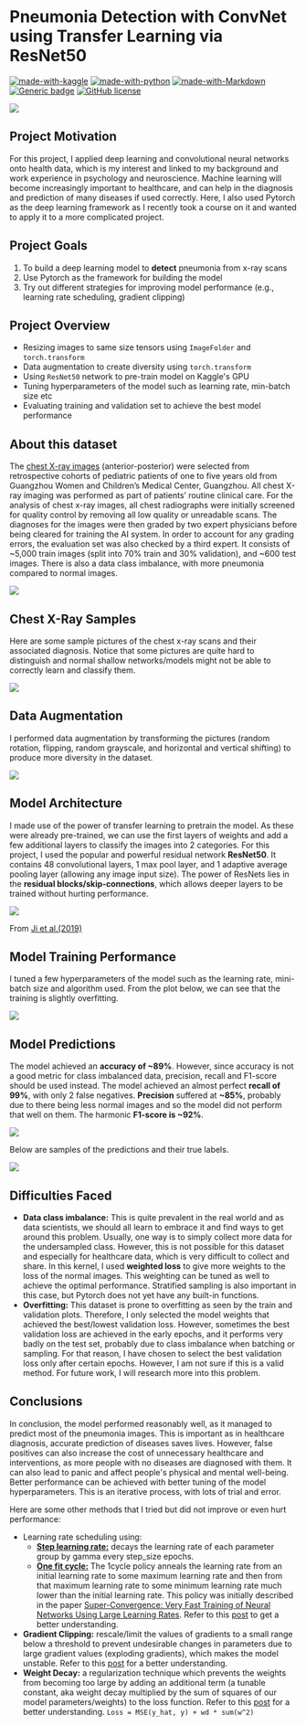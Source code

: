 # Pneumonia Detection with ConvNet using Transfer Learning via ResNet50 

[![made-with-kaggle](https://img.shields.io/badge/Made%20with-Kaggle-lightblue.svg)](https://www.kaggle.com/)
[![made-with-python](https://img.shields.io/badge/Made%20with-Python-blue.svg)](https://www.python.org/)
[![made-with-Markdown](https://img.shields.io/badge/Made%20with-Markdown-1f425f.svg)](http://commonmark.org)
[![Generic badge](https://img.shields.io/badge/STATUS-COMPLETED-<COLOR>.svg)](https://shields.io/)
[![GitHub license](https://img.shields.io/github/license/teyang-lau/Pneumonia_Detection.svg)](https://github.com/teyang-lau/Pneumonia_Detection/blob/master/LICENSE)



<img src = './Pictures/pneumonia.jpg'>





## **Project Motivation** 

For this project, I applied deep learning and convolutional neural networks onto health data, which is my interest and linked to my background and work experience in psychology and neuroscience. Machine learning will become increasingly important to healthcare, and can help in the diagnosis and prediction of many diseases if used correctly. Here, I also used Pytorch as the deep learning framework as I recently took a course on it and wanted to apply it to a more complicated project.



## **Project Goals** 

1. To build a deep learning model to **detect** pneumonia from x-ray scans
2. Use Pytorch as the framework for building the model
3.  Try out different strategies for improving model performance (e.g., learning rate scheduling, gradient clipping)



## **Project Overview** 

* Resizing images to same size tensors using `ImageFolder` and `torch.transform`
* Data augmentation to create diversity using `torch.transform`
* Using `ResNet50` network to pre-train model on Kaggle's GPU
* Tuning hyperparameters of the model such as learning rate, min-batch size etc
* Evaluating training and validation set to achieve the best model performance



## **About this dataset** 

The [chest X-ray images](https://data.mendeley.com/datasets/rscbjbr9sj/2) (anterior-posterior) were selected from retrospective cohorts of pediatric patients of one to five years old from Guangzhou Women and Children’s Medical Center, Guangzhou. All chest X-ray imaging was performed as part of patients’ routine clinical care. For the analysis of chest x-ray images, all chest radiographs were initially screened for quality control by removing all low quality or unreadable scans. The diagnoses for the images were then graded by two expert physicians before being cleared for training the AI system. In order to account for any grading errors, the evaluation set was also checked by a third expert. It consists of ~5,000 train images (split into 70% train and 30% validation), and ~600 test images. There is also a data class imbalance, with more pneumonia compared to normal images.

<img src = './Pictures/data_inbalance.png'>



## Chest X-Ray Samples

Here are some sample pictures of the chest x-ray scans and their associated diagnosis. Notice that some pictures are quite hard to distinguish and normal shallow networks/models might not be able to correctly learn and classify them.

<img src = './Pictures/train_samples.png'>



## **Data Augmentation** 

I performed data augmentation by transforming the pictures (random rotation, flipping, random grayscale, and horizontal and vertical shifting) to produce more diversity in the dataset. 

<img src = './Pictures/train_grid.png'>



## **Model Architecture** 

I made use of the power of transfer learning to pretrain the model. As these were already pre-trained, we can use the first layers of weights and add a few additional layers to classify the images into 2 categories. For this project, I used the popular and powerful residual network **ResNet50**. It contains 48 convolutional layers, 1 max pool layer, and 1 adaptive average pooling layer (allowing any image input size). The power of ResNets lies in the **residual blocks/skip-connections**, which allows deeper layers to be trained without hurting performance.

<img src = './Pictures/resnet50_architecture.png'>

From [Ji et al.(2019)](https://www.researchgate.net/publication/331364877_Optimized_Deep_Convolutional_Neural_Networks_for_Identification_of_Macular_Diseases_from_Optical_Coherence_Tomography_Images)



## **Model Training Performance** 

I tuned a few hyperparameters of the model such as the learning rate, mini-batch size and algorithm used. From the plot below, we can see that the training is slightly overfitting.

<img src = './Pictures/train_val_plot.png'>



## **Model Predictions** 

The model achieved an **accuracy of ~89%**. However, since accuracy is not a good metric for class imbalanced data, precision, recall and F1-score should be used instead. The model achieved an almost perfect **recall of 99%**, with only 2 false negatives. **Precision** suffered at **~85%**, probably due to there being less normal images and so the model did not perform that well on them. The harmonic **F1-score is ~92%**. 

<img src = './Pictures/confusion_matrix.png'>



Below are samples of the predictions and their true labels. 



<img src = './Pictures/predictions_labels.png'>



## **Difficulties Faced** 

* **Data class imbalance:** This is quite prevalent in the real world and as data scientists, we should all learn to embrace it and find ways to get around this problem. Usually, one way is to simply collect more data for the undersampled class. However, this is not possible for this dataset and especially for healthcare data, which is very difficult to collect and share. In this kernel, I used **weighted loss** to give more weights to the loss of the normal images. This weighting can be tuned as well to achieve the optimal performance. Stratified sampling is also important in this case, but Pytorch does not yet have any built-in functions.
* **Overfitting:** This dataset is prone to overfitting as seen by the train and validation plots. Therefore, I only selected the model weights that achieved the best/lowest validation loss. However, sometimes the best validation loss are achieved in the early epochs, and it performs very badly on the test set, probably due to class imbalance when batching or sampling. For that reason, I have chosen to select the best validation loss only after certain epochs. However, I am not sure if this is a valid method. For future work, I will research more into this problem.



## **Conclusions** 

In conclusion, the model performed reasonably well, as it managed to predict most of the pneumonia images. This is important as in healthcare diagnosis, accurate prediction of diseases saves lives. However, false positives can also increase the cost of unnecessary healthcare and interventions, as more people with no diseases are diagnosed with them. It can also lead to panic and affect people's physical and mental well-being. Better performance can be achieved with better tuning of the model hyperparameters. This is an iterative process, with lots of trial and error.

Here are some other methods that I tried but did not improve or even hurt performance:

- Learning rate scheduling using:
  - [**Step learning rate:**](https://pytorch.org/docs/stable/_modules/torch/optim/lr_scheduler.html#StepLR) decays the learning rate of each parameter group by gamma every step_size epochs.
  - [**One fit cycle:**](https://pytorch.org/docs/stable/_modules/torch/optim/lr_scheduler.html#OneCycleLR) The 1cycle policy anneals the learning rate from an initial learning rate to some maximum learning rate and then from that maximum learning rate to some minimum learning rate much lower than the initial learning rate. This policy was initially described in the paper [Super-Convergence: Very Fast Training of Neural Networks Using Large Learning Rates](https://arxiv.org/abs/1708.07120). Refer to this [post](https://sgugger.github.io/the-1cycle-policy.html) to get a better understanding.
- **Gradient Clipping:** rescale/limit the values of gradients to a small range below a threshold to prevent undesirable changes in parameters due to large gradient values (exploding gradients), which makes the model unstable. Refer to this [post](https://towardsdatascience.com/what-is-gradient-clipping-b8e815cdfb48) for a better understanding.
- **Weight Decay:** a regularization technique which prevents the weights from becoming too large by adding an additional term (a tunable constant, aka weight decay multiplied by the sum of squares of our model parameters/weights) to the loss function. Refer to this [post](https://towardsdatascience.com/this-thing-called-weight-decay-a7cd4bcfccab) for a better understanding. `Loss = MSE(y_hat, y) + wd * sum(w^2)`

